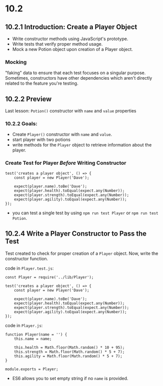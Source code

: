 # 10.2

## 10.2.1 Introduction: Create a Player Object

-   Write constructor methods using JavaScript's prototype.
-   Write tests that verify proper method usage.
-   Mock a new Potion object upon creation of a Player object.

### Mocking

"faking" data to ensure that each test focuses on a singular purpose. Sometimes, constructors have other dependencies which aren't directly related to the feature you're testing.

## 10.2.2 Preview

Last lesson: `Potion()` constructor with `name` and `value` properties

### 10.2.2 Goals:

-   Create `Player()` constructor with `name` and `value`.
-   start player with two potions
-   write methods for the `Player` object to retrieve information about the player.

### Create Test for Player _Before_ Writing Constructor

```
test('creates a player object', () => {
    const player = new Player('Dave');

    expect(player.name).toBe('Dave');
    expect(player.health).toEqual(expect.any(Number));
    expect(player.strength).toEqual(expect.any(Number));
    expect(player.agility).toEqual(expect.any(Number));
});
```
- you can test a single test by using `npm run test Player` or `npm run test Potion`.

## 10.2.4 Write a Player Constructor to Pass the Test
Test created to check for proper creation of a `Player` object. Now, write the constructor function.

code in `Player.test.js`:
```
const Player = require('../lib/Player');

test('creates a player object', () => {
    const player = new Player('Dave');

    expect(player.name).toBe('Dave');
    expect(player.health).toEqual(expect.any(Number));
    expect(player.strength).toEqual(expect.any(Number));
    expect(player.agility).toEqual(expect.any(Number));
});
```

code in `Player.js`:
```
function Player(name = '') {
    this.name = name;

    this.health = Math.floor(Math.random() * 10 + 95);
    this.strength = Math.floor(Math.random() * 5 + 7);
    this.agility = Math.floor(Math.random() * 5 + 7);
}

module.exports = Player;
```
- ES6 allows you to set empty string if no `name` is provided.

